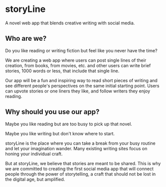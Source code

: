 # storyLine
A novel web app that blends creative writing with social media.

## Who are we?

Do you like reading or writing fiction but feel like you never have the time?

We are creating a web app where users can post single lines of their creation, from books, from movies, etc. and other users can write brief stories, 1000 words or less, that include that single line.

Our app will be a fun and inspiring way to read short pieces of writing and see different people's perspectives on the same initial starting point. Users can upvote stories or one liners they like, and follow writers they enjoy reading.

## Why should you use our app?

Maybe you like reading but are too busy to pick up that novel.

Maybe you like writing but don't know where to start.

storyLine is the place where you can take a break from your busy routine and let your imagination wander. Many existing writing sites focus on honing your individual craft.

But at storyLine, we believe that stories are meant to be shared. This is why we are committed to creating the first social media app that will connect people through the power of storytelling, a craft that should not be lost in the digital age, but amplified.
